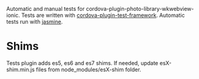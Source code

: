 Automatic and manual tests for cordova-plugin-photo-library-wkwebview-ionic.
Tests are written with [cordova-plugin-test-framework](https://github.com/apache/cordova-plugin-test-framework). Automatic tests run with [jasmine](https://jasmine.github.io/).

# Shims

Tests plugin adds es5, es6 and es7 shims. If needed, update esX-shim.min.js files from node_modules/esX-shim folder.
